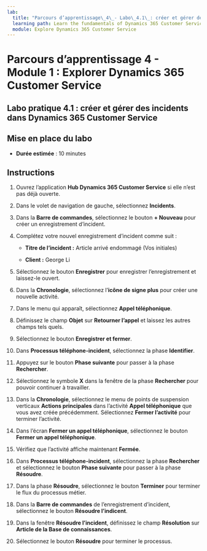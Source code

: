 ```yaml
---
lab:
  title: "Parcours d’apprentissage\_4\_- Labo\_4.1\_: créer et gérer des incidents dans Dynamics\_365 Customer\_Service"
  learning path: Learn the fundamentals of Dynamics 365 Customer Service
  module: Explore Dynamics 365 Customer Service
---
```


Parcours d’apprentissage 4 - Module 1 : Explorer Dynamics 365 Customer Service
========================

## Labo pratique 4.1 : créer et gérer des incidents dans Dynamics 365 Customer Service

## Mise en place du labo

  - **Durée estimée** : 10 minutes

## Instructions

1. Ouvrez l’application **Hub Dynamics 365 Customer Service** si elle n’est pas déjà ouverte.

2. Dans le volet de navigation de gauche, sélectionnez **Incidents**.

3.  Dans la **Barre de commandes**, sélectionnez le bouton **+ Nouveau** pour créer un enregistrement d’incident. 

4.  Complétez votre nouvel enregistrement d’incident comme suit :

    - **Titre de l’incident :** Article arrivé endommagé (Vos initiales)

    - **Client :** George Li

5.  Sélectionnez le bouton **Enregistrer** pour enregistrer l’enregistrement et laissez-le ouvert. 

6.  Dans la **Chronologie**, sélectionnez l’**icône de signe plus** pour créer une nouvelle activité. 

7.  Dans le menu qui apparaît, sélectionnez **Appel téléphonique**.

8.  Définissez le champ **Objet** sur **Retourner l’appel** et laissez les autres champs tels quels.

9.  Sélectionnez le bouton **Enregistrer et fermer**.

10. Dans **Processus téléphone-incident**, sélectionnez la phase **Identifier**.

11. Appuyez sur le bouton **Phase suivante** pour passer à la phase **Rechercher**.

12. Sélectionnez le symbole **X** dans la fenêtre de la phase **Rechercher** pour pouvoir continuer à travailler. 

13. Dans la **Chronologie**, sélectionnez le menu de points de suspension verticaux **Actions principales** dans l’activité **Appel téléphonique** que vous avez créée précédemment. Sélectionnez **Fermer l’activité** pour terminer l’activité. 

14. Dans l’écran **Fermer un appel téléphonique**, sélectionnez le bouton **Fermer un appel téléphonique**. 

15. Vérifiez que l’activité affiche maintenant **Fermée**. 

16. Dans **Processus téléphone-incident**, sélectionnez la phase **Rechercher** et sélectionnez le bouton **Phase suivante** pour passer à la phase **Résoudre**.

17. Dans la phase **Résoudre**, sélectionnez le bouton **Terminer** pour terminer le flux du processus métier. 

18. Dans la **Barre de commandes** de l’enregistrement d’incident, sélectionnez le bouton **Résoudre l’indicent**. 

19. Dans la fenêtre **Résoudre l’incident**, définissez le champ **Résolution** sur **Article de la Base de connaissances**. 

20. Sélectionnez le bouton **Résoudre** pour terminer le processus. 

